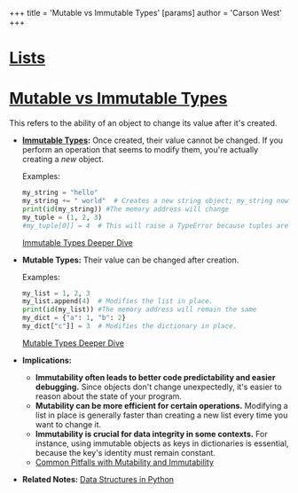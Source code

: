 +++
 title = 'Mutable vs Immutable Types'
[params]
	author = 'Carson West'
+++
# [Lists](./../lists/)
# [Mutable vs Immutable Types](./../mutable-vs-immutable-types/) 
This refers to the ability of an object to change its value after it's created.

* **[Immutable Types](./../immutable-types/):**  Once created, their value cannot be changed.  If you perform an operation that seems to modify them, you're actually creating a *new* object.

    Examples:
    ```python
    my_string = "hello"
    my_string += " world"  # Creates a new string object; my_string now points to this new object.
    print(id(my_string)) #The memory address will change
    my_tuple = (1, 2, 3)
    #my_tuple[0]] = 4  # This will raise a TypeError because tuples are immutable.
    ```
    [Immutable Types Deeper Dive](./../immutable-types-deeper-dive/)


* **Mutable Types:** Their value can be changed after creation.

    Examples:
    ```python
    my_list = 1, 2, 3
    my_list.append(4)  # Modifies the list in place.
    print(id(my_list)) #The memory address will remain the same
    my_dict = {"a": 1, "b": 2}
    my_dict["c"]] = 3  # Modifies the dictionary in place.
    ```
    [Mutable Types Deeper Dive](./../mutable-types-deeper-dive/)


* **Implications:**

    * **Immutability often leads to better code predictability and easier debugging.**  Since objects don't change unexpectedly, it's easier to reason about the state of your program.
    * **Mutability can be more efficient for certain operations.** Modifying a list in place is generally faster than creating a new list every time you want to change it.
    * **Immutability is crucial for data integrity in some contexts.**  For instance, using immutable objects as keys in dictionaries is essential, because the key's identity must remain constant.
    *  [Common Pitfalls with Mutability and Immutability](./../common-pitfalls-with-mutability-and-immutability/)


* **Related Notes:** [Data Structures in Python](./../data-structures-in-python/)

